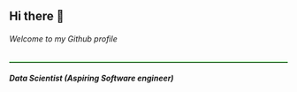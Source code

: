 ## Hi there 👋
###### Welcome to my Github profile
<hr style="border: none; border-top: 1px solid limegreen;">
<h5>Data Scientist (Aspiring Software engineer)</h5>
